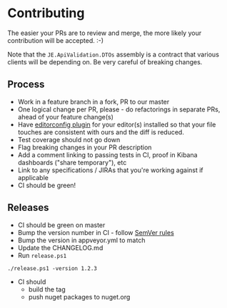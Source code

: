 # Contributing

The easier your PRs are to review and merge, the more likely your contribution will be accepted. :-)

Note that the `JE.ApiValidation.DTOs` assembly is a contract that various clients will be depending on. Be very careful of breaking changes.

## Process
* Work in a feature branch in a fork, PR to our master
* One logical change per PR, please - do refactorings in separate PRs, ahead of your feature change(s)
* Have [editorconfig plugin](http://editorconfig.org) for your editor(s) installed so that your file touches are consistent with ours and the diff is reduced.
* Test coverage should not go down
* Flag breaking changes in your PR description
* Add a comment linking to passing tests in CI, proof in Kibana dashboards ("share temporary"), etc
* Link to any specifications / JIRAs that you're working against if applicable
* CI should be green!

## Releases
* CI should be green on master
* Bump the version number in CI - follow [SemVer rules](http://semver.org)
* Bump the version in appveyor.yml to match
* Update the CHANGELOG.md
* Run `release.ps1`
```shell
./release.ps1 -version 1.2.3
```
* CI should
  * build the tag
  * push nuget packages to nuget.org
